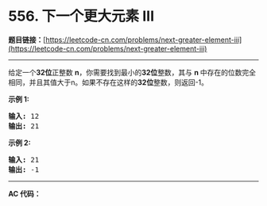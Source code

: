 # 556. 下一个更大元素 III

**题目链接：**[https://leetcode-cn.com/problems/next-greater-element-iii](https://leetcode-cn.com/problems/next-greater-element-iii)

---

<div class="content__1Y2H">
 <div class="notranslate">
  <p>给定一个<strong>32位</strong>正整数&nbsp;<strong>n</strong>，你需要找到最小的<strong>32位</strong>整数，其与&nbsp;<strong>n&nbsp;</strong>中存在的位数完全相同，并且其值大于n。如果不存在这样的<strong>32位</strong>整数，则返回-1。</p> 
  <p><strong>示例 1:</strong></p> 
  <pre class="language-text"><strong>输入:</strong> 12
<strong>输出:</strong> 21
</pre> 
  <p><strong>示例 2:</strong></p> 
  <pre class="language-text"><strong>输入:</strong> 21
<strong>输出:</strong> -1
</pre> 
 </div>
</div>

---

**AC 代码：**

```java

```